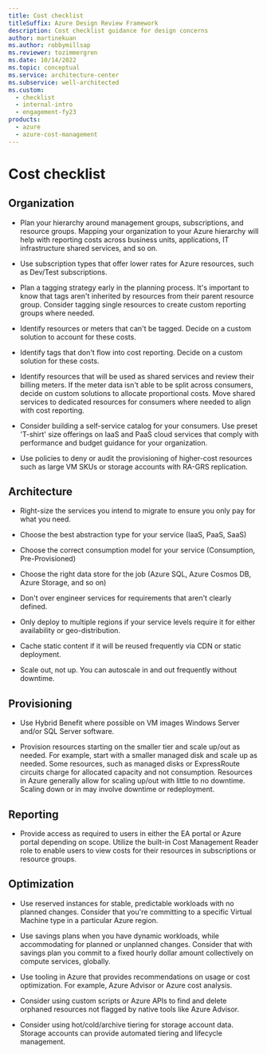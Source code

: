 ```yaml
---
title: Cost checklist
titleSuffix: Azure Design Review Framework
description: Cost checklist guidance for design concerns
author: martinekuan
ms.author: robbymillsap
ms.reviewer: tozimmergren
ms.date: 10/14/2022
ms.topic: conceptual
ms.service: architecture-center
ms.subservice: well-architected
ms.custom:
  - checklist
  - internal-intro
  - engagement-fy23
products:
  - azure
  - azure-cost-management
---
```


# Cost checklist

## Organization

- Plan your hierarchy around management groups, subscriptions, and resource groups. Mapping your organization to your Azure hierarchy will help with reporting costs across business units, applications, IT infrastructure shared services, and so on.

- Use subscription types that offer lower rates for Azure resources, such as Dev/Test subscriptions.

- Plan a tagging strategy early in the planning process. It's important to know that tags aren't inherited by resources from their parent resource group. Consider tagging single resources to create custom reporting groups where needed.

- Identify resources or meters that can't be tagged. Decide on a custom solution to account for these costs.

- Identify tags that don't flow into cost reporting. Decide on a custom solution for these costs.

- Identify resources that will be used as shared services and review their billing meters. If the meter data isn't able to be split across consumers, decide on custom solutions to allocate proportional costs. Move shared services to dedicated resources for consumers where needed to align with cost reporting.

- Consider building a self-service catalog for your consumers. Use preset 'T-shirt' size offerings on IaaS and PaaS cloud services that comply with performance and budget guidance for your organization.

- Use policies to deny or audit the provisioning of higher-cost resources such as large VM SKUs or storage accounts with RA-GRS replication.

## Architecture

- Right-size the services you intend to migrate to ensure you only pay for what you need.

- Choose the best abstraction type for your service (IaaS, PaaS, SaaS)

- Choose the correct consumption model for your service (Consumption, Pre-Provisioned)

- Choose the right data store for the job (Azure SQL, Azure Cosmos DB, Azure Storage, and so on)

- Don't over engineer services for requirements that aren't clearly defined.

- Only deploy to multiple regions if your service levels require it for either availability or geo-distribution.

- Cache static content if it will be reused frequently via CDN or static deployment.

- Scale out, not up. You can autoscale in and out frequently without downtime.

## Provisioning

- Use Hybrid Benefit where possible on VM images Windows Server and/or SQL Server software.

- Provision resources starting on the smaller tier and scale up/out as needed. For example, start with a smaller managed disk and scale up as needed. Some resources, such as managed disks or ExpressRoute circuits charge for allocated capacity and not consumption. Resources in Azure generally allow for scaling up/out with little to no downtime. Scaling down or in may involve downtime or redeployment.

## Reporting

- Provide access as required to users in either the EA portal or Azure portal depending on scope. Utilize the built-in Cost Management Reader role to enable users to view costs for their resources in subscriptions or resource groups.

## Optimization

- Use reserved instances for stable, predictable workloads with no planned changes. Consider that you're committing to a specific Virtual Machine type in a particular Azure region.

- Use savings plans when you have dynamic workloads, while accommodating for planned or unplanned changes. Consider that with savings plan you commit to a fixed hourly dollar amount collectively on compute services, globally.

- Use tooling in Azure that provides recommendations on usage or cost optimization. For example, Azure Advisor or Azure cost analysis.

- Consider using custom scripts or Azure APIs to find and delete orphaned resources not flagged by native tools like Azure Advisor.

- Consider using hot/cold/archive tiering for storage account data. Storage accounts can provide automated tiering and lifecycle management.
